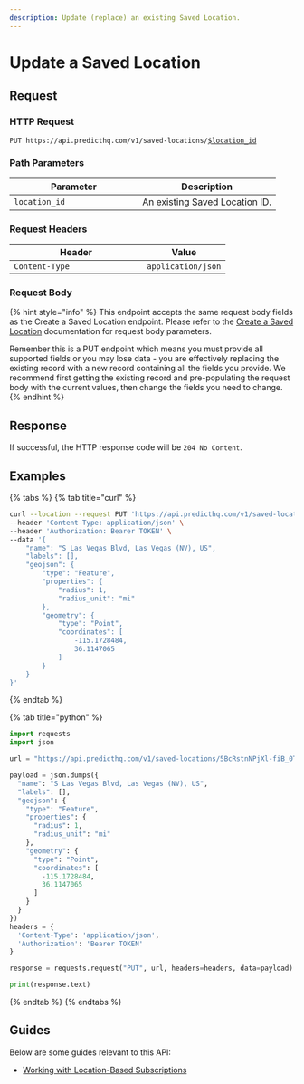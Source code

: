 ```yaml
---
description: Update (replace) an existing Saved Location.
---
```


# Update a Saved Location

## Request

### HTTP Request

<pre class="language-http"><code class="lang-http">PUT https://api.predicthq.com/v1/saved-locations/<a data-footnote-ref href="#user-content-fn-1">$location_id</a>
</code></pre>

### Path Parameters

<table><thead><tr><th width="211">Parameter</th><th>Description</th></tr></thead><tbody><tr><td><code>location_id</code></td><td>An existing Saved Location ID.</td></tr></tbody></table>

### Request Headers

<table><thead><tr><th width="219">Header</th><th>Value</th></tr></thead><tbody><tr><td><code>Content-Type</code></td><td><code>application/json</code></td></tr></tbody></table>

### Request Body

{% hint style="info" %}
This endpoint accepts the same request body fields as the Create a Saved Location endpoint. Please refer to the [Create a Saved Location](create-a-saved-location.md#request-body) documentation for request body parameters.

Remember this is a PUT endpoint which means you must provide all supported fields or you may lose data - you are effectively replacing the existing record with a new record containing all the fields you provide. We recommend first getting the existing record and pre-populating the request body with the current values, then change the fields you need to change.
{% endhint %}

## Response

If successful, the HTTP response code will be `204 No Content`.

## Examples

{% tabs %}
{% tab title="curl" %}
```bash
curl --location --request PUT 'https://api.predicthq.com/v1/saved-locations/5BcRstnNPjXl-fiB_0TQJg' \
--header 'Content-Type: application/json' \
--header 'Authorization: Bearer TOKEN' \
--data '{
    "name": "S Las Vegas Blvd, Las Vegas (NV), US",
    "labels": [],
    "geojson": {
        "type": "Feature",
        "properties": {
            "radius": 1,
            "radius_unit": "mi"
        },
        "geometry": {
            "type": "Point",
            "coordinates": [
                -115.1728484,
                36.1147065
            ]
        }
    }
}'
```
{% endtab %}

{% tab title="python" %}
```python
import requests
import json

url = "https://api.predicthq.com/v1/saved-locations/5BcRstnNPjXl-fiB_0TQJg"

payload = json.dumps({
  "name": "S Las Vegas Blvd, Las Vegas (NV), US",
  "labels": [],
  "geojson": {
    "type": "Feature",
    "properties": {
      "radius": 1,
      "radius_unit": "mi"
    },
    "geometry": {
      "type": "Point",
      "coordinates": [
        -115.1728484,
        36.1147065
      ]
    }
  }
})
headers = {
  'Content-Type': 'application/json',
  'Authorization': 'Bearer TOKEN'
}

response = requests.request("PUT", url, headers=headers, data=payload)

print(response.text)
```
{% endtab %}
{% endtabs %}

## Guides

Below are some guides relevant to this API:

* [Working with Location-Based Subscriptions](../../getting-started/guides/geolocation-guides/searching-by-location/working-with-location-based-subscriptions.md)

[^1]: An existing Saved Location ID.
